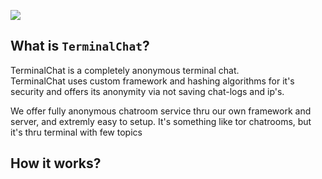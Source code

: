 ![](https://media.discordapp.net/attachments/824045796156112896/824314563050471464/Terminal_Chat_banner.png)

## What is `TerminalChat`?

TerminalChat is a completely anonymous terminal chat.<br>
TerminalChat uses custom framework and hashing algorithms for it's security and offers its anonymity via not saving chat-logs and
ip's.<br>

We offer fully anonymous chatroom service thru our own framework and server, and extremly easy to setup.
It's something like tor chatrooms, but it's thru terminal with few topics

## How it works?


